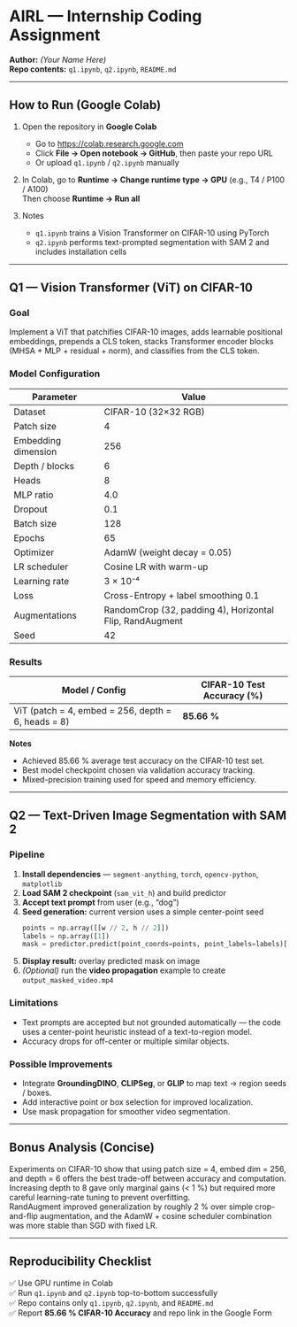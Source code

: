 # AIRL — Internship Coding Assignment

**Author:** *(Your Name Here)*  
**Repo contents:** `q1.ipynb`, `q2.ipynb`, `README.md`

---

## How to Run (Google Colab)

1. Open the repository in **Google Colab**  
   - Go to <https://colab.research.google.com>  
   - Click **File → Open notebook → GitHub**, then paste your repo URL  
   - Or upload `q1.ipynb` / `q2.ipynb` manually  

2. In Colab, go to **Runtime → Change runtime type → GPU** (e.g., T4 / P100 / A100)  
   Then choose **Runtime → Run all**  

3. Notes  
   - `q1.ipynb` trains a Vision Transformer on CIFAR-10 using PyTorch  
   - `q2.ipynb` performs text-prompted segmentation with SAM 2 and includes installation cells  

---

## Q1 — Vision Transformer (ViT) on CIFAR-10

### Goal
Implement a ViT that patchifies CIFAR-10 images, adds learnable positional embeddings, prepends a CLS token, stacks Transformer encoder blocks (MHSA + MLP + residual + norm), and classifies from the CLS token.

### Model Configuration

| Parameter | Value |
|------------|--------|
| Dataset | CIFAR-10 (32×32 RGB) |
| Patch size | 4 |
| Embedding dimension | 256 |
| Depth / blocks | 6 |
| Heads | 8 |
| MLP ratio | 4.0 |
| Dropout | 0.1 |
| Batch size | 128 |
| Epochs | 65 |
| Optimizer | AdamW (weight decay = 0.05) |
| LR scheduler | Cosine LR with warm-up |
| Learning rate | 3 × 10⁻⁴ |
| Loss | Cross-Entropy + label smoothing 0.1 |
| Augmentations | RandomCrop (32, padding 4), Horizontal Flip, RandAugment |
| Seed | 42 |

### Results

| Model / Config | CIFAR-10 Test Accuracy (%) |
|----------------|----------------------------|
| ViT (patch = 4, embed = 256, depth = 6, heads = 8) | **85.66 %** |

**Notes**
- Achieved 85.66 % average test accuracy on the CIFAR-10 test set.  
- Best model checkpoint chosen via validation accuracy tracking.  
- Mixed-precision training used for speed and memory efficiency.

---

## Q2 — Text-Driven Image Segmentation with SAM 2

### Pipeline
1. **Install dependencies** — `segment-anything`, `torch`, `opencv-python`, `matplotlib`  
2. **Load SAM 2 checkpoint** (`sam_vit_h`) and build predictor  
3. **Accept text prompt** from user (e.g., “dog”)  
4. **Seed generation:** current version uses a simple center-point seed  
   ```python
   points = np.array([[w // 2, h // 2]])
   labels = np.array([1])
   mask = predictor.predict(point_coords=points, point_labels=labels)[0]
   ```
5. **Display result:** overlay predicted mask on image  
6. *(Optional)* run the **video propagation** example to create `output_masked_video.mp4`

### Limitations
- Text prompts are accepted but not grounded automatically — the code uses a center-point heuristic instead of a text-to-region model.  
- Accuracy drops for off-center or multiple similar objects.  

### Possible Improvements
- Integrate **GroundingDINO**, **CLIPSeg**, or **GLIP** to map text → region seeds / boxes.  
- Add interactive point or box selection for improved localization.  
- Use mask propagation for smoother video segmentation.

---

## Bonus Analysis (Concise)

Experiments on CIFAR-10 show that using patch size = 4, embed dim = 256, and depth = 6 offers the best trade-off between accuracy and computation.  
Increasing depth to 8 gave only marginal gains (< 1 %) but required more careful learning-rate tuning to prevent overfitting.  
RandAugment improved generalization by roughly 2 % over simple crop-and-flip augmentation, and the AdamW + cosine scheduler combination was more stable than SGD with fixed LR.

---

## Reproducibility Checklist
✅ Use GPU runtime in Colab  
✅ Run `q1.ipynb` and `q2.ipynb` top-to-bottom successfully  
✅ Repo contains only `q1.ipynb`, `q2.ipynb`, and `README.md`  
✅ Report **85.66 % CIFAR-10 Accuracy** and repo link in the Google Form  
